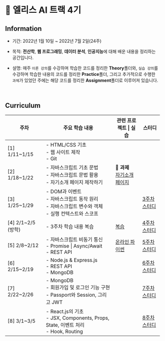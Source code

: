 # 🐰 **엘리스 AI 트랙 4기**

## **Information**
- 기간: 2022년 1월 10일 ~ 2022년 7월 2일(24주)

- 목적: **전산학**, **웹 프로그래밍**, **데이터 분석**, **인공지능**에 대해 배운 내용을 정리하는 공간입니다.

- 설명: 매주 `이론 강의`를 수강하며 학습한 코드를 정리한 **Theory**폴더와, `실습 강의`를 수강하며 학습한 내용의 코드를 정리한 **Practice**폴더, 그리고 추가적으로 수행한 `과제`가 있었던 주에는 해당 코드를 정리한 **Assignment**폴더로 이루어져 있습니다.

</br>

## **Curriculum**
|**주차**|**주요 학습 내용**|**관련 프로젝트 \| 실습**|**스터디**|
|---|---|---|---|
|[1] 1/11~1/15|- HTML/CSS 기초</br>- 웹 사이트 제작</br>- Git|
|[2] 1/18~1/22|- 자바스크립트 기초 문법</br>- 자바스크립트 문법 활용</br>- 자기소개 페이지 제작하기|📃 **과제**</br>[자기소개 페이지](http://kminzy.kdt-gitlab.elice.io/produce-myself/)
|[3] 1/25~1/29|- DOM과 이벤트</br>- 자바스크립트 동작 원리</br>- 자바스크립트 변수와 객체</br>- 실행 컨텍스트와 스코프||[3주차 스터디](https://github.com/kminzy/elice/blob/main/%5Bweek_03%5D%20%EC%9E%90%EB%B0%94%EC%8A%A4%ED%81%AC%EB%A6%BD%ED%8A%B8%20%E2%85%A1/Study.md)|
|[4] 2/1~2/5 (방학)|- 3주차 학습 내용 복습|[복습](https://github.com/kminzy/elice/tree/main/%5Bweek_04%5D%20%EB%B0%A9%ED%95%99)|[4주차 스터디](https://github.com/kminzy/elice/blob/main/%5Bweek_04%5D%20%EB%B0%A9%ED%95%99/Study.md)|
|[5] 2/8~2/12|- 자바스크립트 비동기 통신<br>- Promise \| Async/Await<br>- REST API|[온라인 파이썬](https://github.com/kminzy/elice/blob/main/%5Bweek_05%5D%20%EC%9E%90%EB%B0%94%EC%8A%A4%ED%81%AC%EB%A6%BD%ED%8A%B8%20%E2%85%A2/%5B0210%20Practice%5D%20Online_Python_with_Async_Function/index.html)|[5주차 스터디](https://github.com/kminzy/elice/blob/main/%5Bweek_05%5D%20%EC%9E%90%EB%B0%94%EC%8A%A4%ED%81%AC%EB%A6%BD%ED%8A%B8%20%E2%85%A2/Study.md)|
|[6] 2/15~2/19|- Node.js & Express.js<br>- REST API<br>- MongoDB||[6주차 스터디](https://github.com/kminzy/elice/blob/main/%5Bweek_06%5D%20%EB%B0%B1%EC%97%94%EB%93%9C%20%E2%85%A0/Study.md)|
|[7] 2/22~2/26|- MongoDB<br>- 회원가입 및 로그인 기능 구현<br>- Passport와 Session, 그리고 JWT||[7주차 스터디](https://github.com/kminzy/elice/blob/main/%5Bweek_07%5D%20%EB%B0%B1%EC%97%94%EB%93%9C%20%E2%85%A1/Study.md)|
|[8] 3/1~3/5|- React.js의 기초<br>- JSX, Components, Props, State, 이벤트 처리<br>- Hook, Routing||[8주차 스터디](https://github.com/kminzy/elice/blob/main/%5Bweek_08%5D%20%ED%94%84%EB%A1%A0%ED%8A%B8%EC%97%94%EB%93%9C%20%E2%85%A0/Study.md)|